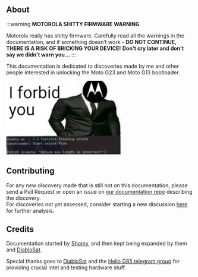 ## About

:::warning
**MOTOROLA SHITTY FIRMWARE WARNING**

Motorola really has shitty firmware.
Carefully read all the warnings in the documentation, and if something doesn’t work - **DO NOT CONTINUE, THERE IS A RISK OF BRICKING YOUR DEVICE!**
**Don't cry later and don't say we didn't warn you...**
:::

This documentation is dedicated to discoveries made by me and other people interested in unlocking the Moto G23 and Moto G13 bootloader.

![Image](files/assets/sticker2.png)

## Contributing

For any new discovery made that is still not on this documentation, please send a Pull Request or open an issue on [our documentation repo](https://github.com/moto-penangf/documentation) describing the discovery.<br/>
For discoveries not yet assessed, consider starting a new discussion [here](https://github.com/orgs/moto-penangf/discussions) for further analysis.

## Credits

Documentation started by [Shomy](https://github.com/shomykohai), and then kept being expanded by them and [DiabloSat](https://github.com/progzone122).


Special thanks goes to [DiabloSat](https://github.com/progzone122) and the [Helio G85 telegram group](https://t.me/motoheliog85) for providing crucial intel and testing hardware stuff.


